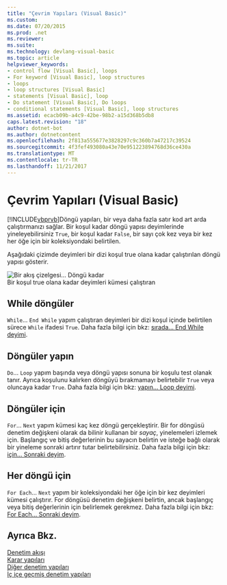 ```yaml
---
title: "Çevrim Yapıları (Visual Basic)"
ms.custom: 
ms.date: 07/20/2015
ms.prod: .net
ms.reviewer: 
ms.suite: 
ms.technology: devlang-visual-basic
ms.topic: article
helpviewer_keywords:
- control flow [Visual Basic], loops
- For keyword [Visual Basic], loop structures
- loops
- loop structures [Visual Basic]
- statements [Visual Basic], loop
- Do statement [Visual Basic], Do loops
- conditional statements [Visual Basic], loop structures
ms.assetid: ecacb09b-a4c9-42be-98b2-a15d368b5db8
caps.latest.revision: "18"
author: dotnet-bot
ms.author: dotnetcontent
ms.openlocfilehash: 2f813a555677e3828297c9c360b7a47217c39524
ms.sourcegitcommit: 4f3fef493080a43e70e951223894768d36ce430a
ms.translationtype: MT
ms.contentlocale: tr-TR
ms.lasthandoff: 11/21/2017
---
```

# <a name="loop-structures-visual-basic"></a>Çevrim Yapıları (Visual Basic)
[!INCLUDE[vbprvb](~/includes/vbprvb-md.md)]Döngü yapıları, bir veya daha fazla satır kod art arda çalıştırmanızı sağlar. Bir koşul kadar döngü yapısı deyimlerinde yineleyebilirsiniz `True`, bir koşul kadar `False`, bir sayı çok kez veya bir kez her öğe için bir koleksiyondaki belirtilen.  
  
 Aşağıdaki çizimde deyimleri bir dizi koşul true olana kadar çalıştırılan döngü yapısı gösterir.  
  
 ![Bir akış çizelgesi... Döngü kadar](../../../../visual-basic/programming-guide/language-features/control-flow/media/dountilloop.gif "DoUntilLoop")  
Bir koşul true olana kadar deyimleri kümesi çalıştıran  
  
## <a name="while-loops"></a>While döngüler  
 `While`... `End While` yapım çalıştıran deyimleri bir dizi koşul içinde belirtilen sürece `While` ifadesi `True`. Daha fazla bilgi için bkz: [sırada... End While deyimi](../../../../visual-basic/language-reference/statements/while-end-while-statement.md).  
  
## <a name="do-loops"></a>Döngüler yapın  
 `Do`... `Loop` yapım başında veya döngü yapısı sonuna bir koşulu test olanak tanır. Ayrıca koşulunu kalırken döngüyü bırakmamayı belirtebilir `True` veya oluncaya kadar `True`. Daha fazla bilgi için bkz: [yapın... Loop deyimi](../../../../visual-basic/language-reference/statements/do-loop-statement.md).  
  
## <a name="for-loops"></a>Döngüler için  
 `For`... `Next` yapım kümesi kaç kez döngü gerçekleştirir. Bir for döngüsü denetim değişkeni olarak da bilinir kullanan bir *sayaç*, yinelemeleri izlemek için. Başlangıç ve bitiş değerlerinin bu sayacın belirtin ve isteğe bağlı olarak bir yineleme sonraki artırır tutar belirtebilirsiniz. Daha fazla bilgi için bkz: [için... Sonraki deyim](../../../../visual-basic/language-reference/statements/for-next-statement.md).  
  
## <a name="for-each-loops"></a>Her döngü için  
 `For Each`... `Next` yapım bir koleksiyondaki her öğe için bir kez deyimleri kümesi çalıştırır. For döngüsü denetim değişkeni belirtin, ancak başlangıç veya bitiş değerlerinin için belirlemek gerekmez. Daha fazla bilgi için bkz: [For Each... Sonraki deyim](../../../../visual-basic/language-reference/statements/for-each-next-statement.md).  
  
## <a name="see-also"></a>Ayrıca Bkz.  
 [Denetim akışı](../../../../visual-basic/programming-guide/language-features/control-flow/index.md)  
 [Karar yapıları](../../../../visual-basic/programming-guide/language-features/control-flow/decision-structures.md)  
 [Diğer denetim yapıları](../../../../visual-basic/programming-guide/language-features/control-flow/other-control-structures.md)  
 [İç içe geçmiş denetim yapıları](../../../../visual-basic/programming-guide/language-features/control-flow/nested-control-structures.md)
